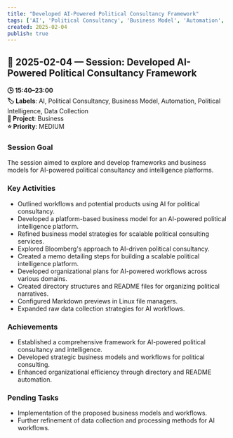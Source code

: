 ```yaml
---
title: "Developed AI-Powered Political Consultancy Framework"
tags: ['AI', 'Political Consultancy', 'Business Model', 'Automation', 'Political Intelligence', 'Data Collection']
created: 2025-02-04
publish: true
---
```


## 📅 2025-02-04 — Session: Developed AI-Powered Political Consultancy Framework

**🕒 15:40–23:00**  
**🏷️ Labels**: AI, Political Consultancy, Business Model, Automation, Political Intelligence, Data Collection  
**📂 Project**: Business  
**⭐ Priority**: MEDIUM  


### Session Goal
The session aimed to explore and develop frameworks and business models for AI-powered political consultancy and intelligence platforms.

### Key Activities
- Outlined workflows and potential products using AI for political consultancy.
- Developed a platform-based business model for an AI-powered political intelligence platform.
- Refined business model strategies for scalable political consulting services.
- Explored Bloomberg's approach to AI-driven political consultancy.
- Created a memo detailing steps for building a scalable political intelligence platform.
- Developed organizational plans for AI-powered workflows across various domains.
- Created directory structures and README files for organizing political narratives.
- Configured Markdown previews in Linux file managers.
- Expanded raw data collection strategies for AI workflows.

### Achievements
- Established a comprehensive framework for AI-powered political consultancy and intelligence.
- Developed strategic business models and workflows for political consulting.
- Enhanced organizational efficiency through directory and README automation.

### Pending Tasks
- Implementation of the proposed business models and workflows.
- Further refinement of data collection and processing methods for AI workflows.
